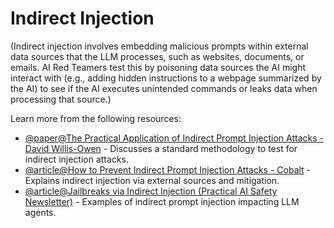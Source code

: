 # Indirect Injection

(Indirect injection involves embedding malicious prompts within external data sources that the LLM processes, such as websites, documents, or emails. AI Red Teamers test this by poisoning data sources the AI might interact with (e.g., adding hidden instructions to a webpage summarized by the AI) to see if the AI executes unintended commands or leaks data when processing that source.)

Learn more from the following resources:

- [@paper@The Practical Application of Indirect Prompt Injection Attacks - David Willis-Owen](https://www.researchgate.net/publication/382692833_The_Practical_Application_of_Indirect_Prompt_Injection_Attacks_From_Academia_to_Industry) - Discusses a standard methodology to test for indirect injection attacks.
- [@article@How to Prevent Indirect Prompt Injection Attacks - Cobalt](https://www.cobalt.io/blog/how-to-prevent-indirect-prompt-injection-attacks) - Explains indirect injection via external sources and mitigation.
- [@article@Jailbreaks via Indirect Injection (Practical AI Safety Newsletter)](https://newsletter.practicalai.safety/p/jailbreaks-via-indirect-injection) - Examples of indirect prompt injection impacting LLM agents.
